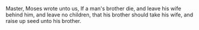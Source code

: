 Master, Moses wrote unto us, If a man's brother die, and leave his wife behind him, and leave no children, that his brother should take his wife, and raise up seed unto his brother.
